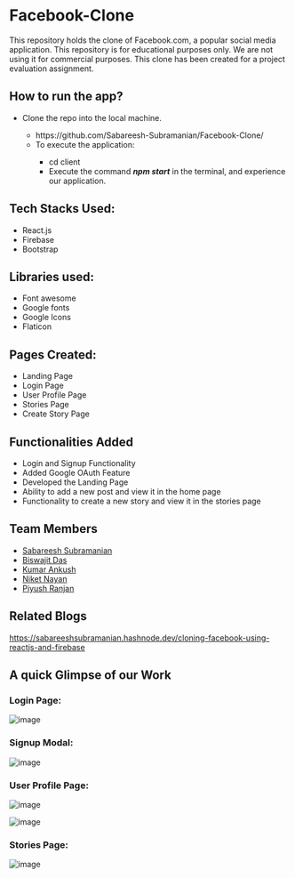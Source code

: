 # Facebook-Clone
This repository holds the clone of Facebook.com, a popular social media application. This repository is for educational purposes only. We are not using it for commercial purposes. This clone has been created for a project evaluation assignment.

## How to run the app?
<ul>
  <li>Clone the repo into the local machine.</li>
  <ul>
    <li>https://github.com/Sabareesh-Subramanian/Facebook-Clone/</li>
    <li>To execute the application:</li>
    <ul>
      <li>cd client</li>
      <li>Execute the command <b><i>npm start</i></b> in the terminal, and experience our application.</li>
      </ul>
  </ul>
</ul>

## Tech Stacks Used:
<ul>
  <li>React.js</li>
  <li>Firebase</li>
  <li>Bootstrap</li>
</ul>

## Libraries used:
<ul>
  <li>Font awesome</li>
  <li>Google fonts</li>
  <li>Google Icons</li>
  <li>Flaticon</li>
</ul>

## Pages Created:
<ul>
  <li>Landing Page</li>
  <li>Login Page</li>
  <li>User Profile Page</li>
  <li>Stories Page</li>
  <li>Create Story Page</li>
</ul>

## Functionalities Added
<ul>
  <li>Login and Signup Functionality</li>
  <li>Added Google OAuth Feature</li>
  <li>Developed the Landing Page</li>
  <li>Ability to add a new post and view it in the home page</li>
  <li>Functionality to create a new story and view it in the stories page</li>
</ul>

## Team Members 
<ul>
<li><a href="https://github.com/Sabareesh-Subramanian">Sabareesh Subramanian</a>
<li><a href="https://github.com/biswajitdas-007">Biswajit Das</a>
<li><a href="https://github.com/imankush7">Kumar Ankush</a>
<li><a href="https://github.com/Niket1-1">Niket Nayan</a>
<li><a href="https://github.com/piyush425">Piyush Ranjan</a>
</ul>

## Related Blogs

https://sabareeshsubramanian.hashnode.dev/cloning-facebook-using-reactjs-and-firebase

## A quick Glimpse of our Work

### Login Page:

![image](https://user-images.githubusercontent.com/86410079/141643999-1d16440e-4092-4faf-bc15-d6583bf2b72e.png)

### Signup Modal:

![image](https://user-images.githubusercontent.com/86410079/141644019-d090ab0d-45bb-4b17-9156-a600f17444a7.png)

### User Profile Page:

![image](https://user-images.githubusercontent.com/86410079/141646264-911a539c-5151-4e1c-aea6-6e3ad2358dfa.png)

![image](https://user-images.githubusercontent.com/86410079/141646291-cd48c07e-5255-49ba-b466-370d83032fab.png)

### Stories Page:

![image](https://user-images.githubusercontent.com/86410079/141644296-b1ec91c4-0b0d-4a68-8a21-999d554bfb26.png)




